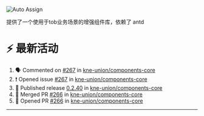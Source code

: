 ![Auto Assign](https://github.com/kne-union/components-core/actions/workflows/publish.yml/badge.svg)

提供了一个使用于tob业务场景的增强组件库，依赖了 antd


<!--START_SECTION:document-->
<!--END_SECTION:document-->

# ⚡ 最新活动

<!--START_SECTION:activity-->
1. 🗣 Commented on [#267](https://github.com/kne-union/components-core/issues/267#issuecomment-2373341825) in [kne-union/components-core](https://github.com/kne-union/components-core)
2. ❗ Opened issue [#267](https://github.com/kne-union/components-core/issues/267) in [kne-union/components-core](https://github.com/kne-union/components-core)
3. 🚀 Published release [0.2.40](https://github.com/kne-union/components-core/releases/tag/0.2.40) in [kne-union/components-core](https://github.com/kne-union/components-core)
4. 🎉 Merged PR [#266](https://github.com/kne-union/components-core/pull/266) in [kne-union/components-core](https://github.com/kne-union/components-core)
5. 💪 Opened PR [#266](https://github.com/kne-union/components-core/pull/266) in [kne-union/components-core](https://github.com/kne-union/components-core)
<!--END_SECTION:activity-->

---
